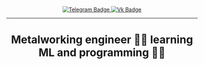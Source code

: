 <div id="badges" align='center'>
  <a href="https://t.me/mikhailbuymov">
    <img src="https://img.icons8.com/?size=70&id=oWiuH0jFiU0R&format=png&color=000000" alt="Telegram Badge"/>
  </a>
  <a href="https://vk.com/mbuymov">
    <img src="https://img.icons8.com/?size=70&id=114452&format=png&color=000000" alt="Vk Badge"/>
  </a>
</div>

  

---


# <p align="center"> Metalworking engineer :man_mechanic: learning ML and programming :man_technologist:</p>


<!--
**MikhailBuimov/MikhailBuimov** is a ✨ _special_ ✨ repository because its `README.md` (this file) appears on your GitHub profile.

Here are some ideas to get you started:

- 🔭 I’m currently working on ...
- 🌱 I’m currently learning ...
- 👯 I’m looking to collaborate on ...
- 🤔 I’m looking for help with ...
- 💬 Ask me about ...
- 📫 How to reach me: ...
- 😄 Pronouns: ...
- ⚡ Fun fact: ...

<img src="https://komarev.com/ghpvc/?username=MikhailBuimov&style=flat-square&color=blue" alt=""/>
<h1>
  hey there
  <img src="https://media.giphy.com/media/hvRJCLFzcasrR4ia7z/giphy.gif" width="30px"/>
</h1>
-->
